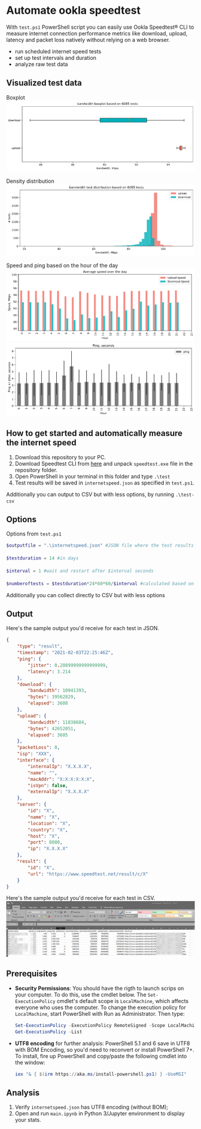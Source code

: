 # Automate ookla speedtest
With `test.ps1` PowerShell script you can easily use Ookla Speedtest® CLI to measure internet connection performance metrics like download, upload, latency and packet loss natively without relying on a web browser.

* run scheduled internet speed tests
* set up test intervals and duration
* analyze raw test data 

## Visualized test data

Boxplot
![Visualize internet speed tests with boxplot](./src/images/boxplot.png)

Density distribution
![Visualize internet speed tests with density distribution](./src/images/distribution.png) 

Speed and ping based on the hour of the day
![Visualize internet speed based on the hour of the day](./src/images/hourly-average.png) 
![Visualize internet ping based on the hour of the day](./src/images/hourly-ping.png) 



## How to get started and automatically measure the internet speed
1. Download this repository to your PC.
2. Download Speedtest CLI from [here](https://www.speedtest.net/apps/cli) and unpack `speedtest.exe` file in the repository folder.
3. Open PowerShell in your terminal in this folder and type `.\test`
4. Test results will be saved in `internetspeed.json` as specified in `test.ps1`.

Additionally you can output to CSV but with less options, by running  `.\test-csv`

## Options
Options from `test.ps1`
```powershell
$outputfile = ".\internetspeed.json" #JSON file where the test results are stored

$testduration = 14 #in days

$interval = 1 #wait and restart after $interval seconds

$numberoftests = $testduration*24*60*60/$interval #calculated based on $testduration and the $interval
```
Additionally you can collect directly to CSV but with less options
## Output
Here's the sample output you'd receive for each test in JSON.
```JSON
{
    "type": "result",
    "timestamp": "2021-02-03T22:25:46Z",
    "ping": {
        "jitter": 0.20899999999999999,
        "latency": 3.214
    },
    "download": {
        "bandwidth": 10941393,
        "bytes": 39562829,
        "elapsed": 3608
    },
    "upload": {
        "bandwidth": 11838684,
        "bytes": 42652051,
        "elapsed": 3605
    },
    "packetLoss": 0,
    "isp": "XXX",
    "interface": {
        "internalIp": "X.X.X.X",
        "name": "",
        "macAddr": "X:X:X:X:X:X",
        "isVpn": false,
        "externalIp": "X.X.X.X"
    },
    "server": {
        "id": "X",
        "name": "X",
        "location": "X",
        "country": "X",
        "host": "X",
        "port": 8080,
        "ip": "X.X.X.X"
    },
    "result": {
        "id": "X",
        "url": "https://www.speedtest.net/result/c/X"
    }
}

```

Here's the sample output you'd receive for each test in CSV.
![CSV](.\src/images/2021-02-05%2009.10.43%20internetspeed.csv%20-%20Excel.png)

## Prerequisites
* **Security Permissions**: You should have the rigth to launch scrips on your computer. To do this, use the cmdlet below. The `Set-ExecutionPolicy` cmdlet's default scope is `LocalMachine`, which affects everyone who uses the computer. To change the execution policy for `LocalMachine`, start PowerShell with Run as Administrator. Then type:
    ```powershell
    Set-ExecutionPolicy -ExecutionPolicy RemoteSigned -Scope LocalMachine
    Get-ExecutionPolicy -List
    ```
* **UTF8 encoding** for further analysis:
PowerShell 5.1 and 6 save in UTF8 with BOM Encoding, so you'd need to reconvert or install PowerShell 7+. To install, fire up PowerShell and copy/paste the following cmdlet into the window:
    ```powershell
    iex "& { $(irm https://aka.ms/install-powershell.ps1) } -UseMSI"
    ```

## Analysis
1. Verify `internetspeed.json` has UTF8 encoding (without BOM);
2. Open and run `main.ipynb` in Python 3/Jupyter environment to display your stats.
